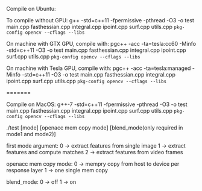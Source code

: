 Compile on Ubuntu:

To compile without GPU: g++ -std=c++11 -fpermissive -pthread -O3 -o test main.cpp fasthessian.cpp integral.cpp ipoint.cpp surf.cpp utils.cpp `pkg-config opencv --cflags --libs`

On machine with GTX GPU, compile with: pgc++ -acc -ta=tesla:cc60 -Minfo -std=c++11 -O3 -o test main.cpp fasthessian.cpp integral.cpp ipoint.cpp surf.cpp utils.cpp `pkg-config opencv --cflags --libs` 

On machine with Tesla GPU, compile with: pgc++ -acc -ta=tesla:managed -Minfo -std=c++11 -O3 -o test main.cpp fasthessian.cpp integral.cpp ipoint.cpp surf.cpp utils.cpp `pkg-config opencv --cflags --libs` 

=======

Compile on MacOS:
g++-7 -std=c++11 -fpermissive -pthread -O3 -o test main.cpp fasthessian.cpp integral.cpp ipoint.cpp surf.cpp utils.cpp `pkg-config opencv --cflags --libs`

./test [mode] [openacc mem copy mode] [blend_mode(only required in mode1 and mode2)]

first mode argument: 
	0 -> extract features from single image
	1 -> extract features and compute matches
	2 -> extract features from video frames

openacc mem copy mode:
	0 -> mempry copy from host to device per response layer
	1 -> one single mem copy

blend_mode:
	0 -> off
	1 -> on

